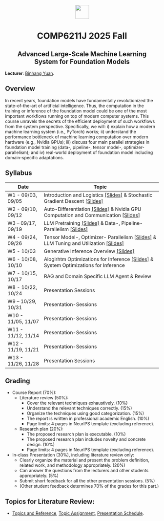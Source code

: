 <div style="text-align:center">
<a href="https://hkust.edu.hk/"><img src="https://hkust.edu.hk/sites/default/files/images/UST_L3.svg" height="45"></a>


# COMP6211J 2025 Fall

</div>

<h2 style="text-align: center;"> Advanced Large-Scale Machine Learning System for Foundation Models </h2>

**Lecturer**: [Binhang Yuan](https://binhangyuan.github.io/site/). 


## Overview

In recent years, foundation models have fundamentally revolutionized the state-of-the-art of artificial intelligence. Thus, the computation in the training or inference of the foundation model could be one of the most important workflows running on top of modern computer systems. This course unravels the secrets of the efficient deployment of such workflows from the system perspective. Specifically, we will: i) explain how a modern machine learning system (i.e., PyTorch) works; ii) understand the performance bottleneck of machine learning computation over modern hardware (e.g., Nvidia GPUs); iii) discuss four main parallel strategies in foundation model training (data-, pipeline-, tensor model-, optimizer- parallelism); and iv) real-world deployment of foundation model including domain-specific adaptations.


## Syllabus 

| Date | Topic |
|-----|------|
| W1 - 09/03, 09/05  | Introduction and Logistics [[Slides]](https://github.com/Relaxed-System-Lab/COMP6211J_Course_HKUST/blob/main/Lecture%201%20-%20Introduction%20and%20Logistics.pdf) & Stochastic Gradient Descent [[Slides]](https://github.com/Relaxed-System-Lab/COMP6211J_Course_HKUST/blob/main/Lecture%202%20-%20Stochastic%20Gradient%20Descent.pdf)|
| W2 - 09/10, 09/12  | Auto-Differentiation [[Slides]](https://github.com/Relaxed-System-Lab/COMP6211J_Course_HKUST/blob/main/Lecture%203%20-%20Automatic%20Differentiation.pdf) & Nvidia GPU Computation and Communication [[Slides]](https://github.com/Relaxed-System-Lab/COMP6211J_Course_HKUST/blob/main/Lecture%204%20-%20Nvidia%20GPU%20Computation%20and%20Communication.pdf)|
| W3 – 09/17, 09/19  | LLM Pretraining [[Slides]](https://github.com/Relaxed-System-Lab/COMP6211J_Course_HKUST/blob/main/Lecture%205%20-%20LLM%20Pretraining.pdf) & Data-, Pipeline- Parallelism [[Slides]](https://github.com/Relaxed-System-Lab/COMP6211J_Course_HKUST/blob/main/Lecture%206%20-%20Data%20and%20Pipeline%20Parallel%20Training.pdf) |
| W4 - 09/24, 09/26  | Tensor Model-, Optimizer- Parallelism [[Slides]](https://github.com/Relaxed-System-Lab/COMP6211J_Course_HKUST/blob/main/Lecture%207%20-%20Tensor%20Model%20and%20Optimizer%20Parallel%20Training.pdf) & LLM Tuning and Utilization [[Slides]](https://github.com/Relaxed-System-Lab/COMP6211J_Course_HKUST/blob/main/Lecture%208%20-%20LLM%20Tuning%20and%20Utilization.pdf) |
| W5 - 10/03         | Generative Inference Overview [[Slides]](https://github.com/Relaxed-System-Lab/COMP6211J_Course_HKUST/blob/main/Lecture%209%20-%20Generative%20Inference%20Overview.pdf) |
| W6 - 10/08, 10/10  | Alogirhtm Optimizations for Inference [[Slides]](https://github.com/Relaxed-System-Lab/COMP6211J_Course_HKUST/blob/main/Lecture%2010%20-%20Generative%20Inference%20Algorithm%20Optimization.pdf) & System Optimizations for Inference |
| W7 - 10/15, 10/17  | RAG and Domain Specific LLM Agent & Review | 
| W8 - 10/22, 10/24  | Presentation Sessions |
| W9 – 10/29, 10/31  | Presentation-Sessions |
| W10 - 11/05, 11/07 | Presentation-Sessions |
| W11 - 11/12, 11/14 | Presentation-Sessions |
| W12 - 11/19, 11/21 | Presentation-Sessions |
| W13 - 11/26, 11/28 | Presentation Sessions |

## Grading

- Course Report (70%):
  - Literature review (50%):
    - Cover the relevant techniques exhaustively. (10%) 
    - Understand the relevant techniques correctly. (15%)
    - Organize the techniques using good categorization. (15%) 
    - The report is written in professional academic English. (10%)
    - Page limits: 4 pages in NeurIPS template (excluding reference). 
  - Research plan (20%):
    - The proposed research plan is executable. (10%)
    - The proposed research plan includes novelty and concrete design. (10%) 
    - Page limits: 4 pages in NeurIPS template (excluding reference).
- In-class Presentation (30%), including literature review only:  
  - Clearly organize the material and present the problem definition, related work, and methodology appropriately. (20%)
  - Can answer the questions from the lecturers and other students appropriately. (5%)
  - Submit short feedback for all the other presentation sessions. (5%) 
  - (Other student feedback determines 70% of the grades for this part.)

## Topics for Literature Review:

- [Topics and Reference](https://github.com/Relaxed-System-Lab/COMP6211J_Course_HKUST/blob/main/topics.md), [Topic Assignment](https://github.com/Relaxed-System-Lab/COMP6211J_Course_HKUST/blob/main/topic_assignment.md), [Presentation Schedule](https://github.com/Relaxed-System-Lab/COMP6211J_Course_HKUST/blob/main/presentation_schedule.md). 


